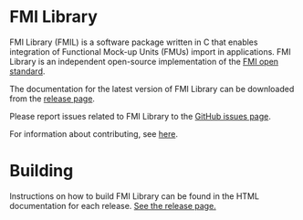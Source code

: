 FMI Library
===========

FMI Library (FMIL) is a software package written in C that enables integration
of Functional Mock-up Units (FMUs) import in applications. FMI Library is an
independent open-source implementation of the [FMI open standard](https://fmi-standard.org).

The documentation for the latest version of FMI Library can be downloaded from the [release page](https://github.com/modelon-community/fmi-library/releases).

Please report issues related to FMI Library to the [GitHub issues page](https://github.com/modelon-community/fmi-library/issues).

For information about contributing, see [here](https://github.com/modelon-community/contributing).

# Building
Instructions on how to build FMI Library can be found in the HTML documentation for each release. [See the release page.](https://github.com/modelon-community/fmi-library/releases)
